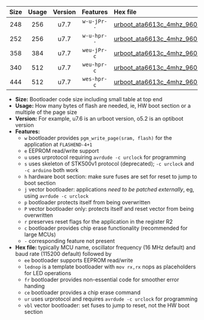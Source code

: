 |Size|Usage|Version|Features|Hex file|
|:-:|:-:|:-:|:-:|:--|
|248|256|u7.7|`w-u-jPr--`|[urboot_ata6613c_4mhz_9600bps_lednop_ur_vbl.hex](https://raw.githubusercontent.com/stefanrueger/urboot.hex/main/mcus/ata6613c/fcpu_4mhz/9600_bps/urboot_ata6613c_4mhz_9600bps_lednop_ur_vbl.hex)|
|252|256|u7.7|`w-u-hpr--`|[urboot_ata6613c_4mhz_9600bps_lednop_fr_ur.hex](https://raw.githubusercontent.com/stefanrueger/urboot.hex/main/mcus/ata6613c/fcpu_4mhz/9600_bps/urboot_ata6613c_4mhz_9600bps_lednop_fr_ur.hex)|
|358|384|u7.7|`weu-jPr-c`|[urboot_ata6613c_4mhz_9600bps_ee_lednop_fr_ce_ur_vbl.hex](https://raw.githubusercontent.com/stefanrueger/urboot.hex/main/mcus/ata6613c/fcpu_4mhz/9600_bps/urboot_ata6613c_4mhz_9600bps_ee_lednop_fr_ce_ur_vbl.hex)|
|340|512|u7.7|`weu-hpr-c`|[urboot_ata6613c_4mhz_9600bps_ee_lednop_fr_ce_ur.hex](https://raw.githubusercontent.com/stefanrueger/urboot.hex/main/mcus/ata6613c/fcpu_4mhz/9600_bps/urboot_ata6613c_4mhz_9600bps_ee_lednop_fr_ce_ur.hex)|
|444|512|u7.7|`wes-hpr-c`|[urboot_ata6613c_4mhz_9600bps_ee_lednop_fr_ce.hex](https://raw.githubusercontent.com/stefanrueger/urboot.hex/main/mcus/ata6613c/fcpu_4mhz/9600_bps/urboot_ata6613c_4mhz_9600bps_ee_lednop_fr_ce.hex)|

- **Size:** Bootloader code size including small table at top end
- **Usage:** How many bytes of flash are needed, ie, HW boot section or a multiple of the page size
- **Version:** For example, u7.6 is an urboot version, o5.2 is an optiboot version
- **Features:**
  + `w` bootloader provides `pgm_write_page(sram, flash)` for the application at `FLASHEND-4+1`
  + `e` EEPROM read/write support
  + `u` uses urprotocol requiring `avrdude -c urclock` for programming
  + `s` uses skeleton of STK500v1 protocol (deprecated); `-c urclock` and `-c arduino` both work
  + `h` hardware boot section: make sure fuses are set for reset to jump to boot section
  + `j` vector bootloader: applications *need to be patched externally*, eg, using `avrdude -c urclock`
  + `p` bootloader protects itself from being overwritten
  + `P` vector bootloader only: protects itself and reset vector from being overwritten
  + `r` preserves reset flags for the application in the register R2
  + `c` bootloader provides chip erase functionality (recommended for large MCUs)
  + `-` corresponding feature not present
- **Hex file:** typically MCU name, oscillator frequency (16 MHz default) and baud rate (115200 default) followed by
  + `ee` bootloader supports EEPROM read/write
  + `lednop` is a template bootloader with `mov rx,rx` nops as placeholders for LED operations
  + `fr` bootloader provides non-essential code for smoother error handing
  + `ce` bootloader provides a chip erase command
  + `ur` uses urprotocol and requires `avrdude -c urclock` for programming
  + `vbl` vector bootloader: set fuses to jump to reset, not the HW boot section
